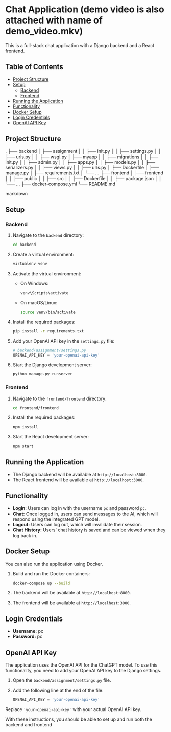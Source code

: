 # Chat Application (demo video is also attached with name of demo_video.mkv)

This is a full-stack chat application with a Django backend and a React frontend.

## Table of Contents

- [Project Structure](#project-structure)
- [Setup](#setup)
  - [Backend](#backend)
  - [Frontend](#frontend)
- [Running the Application](#running-the-application)
- [Functionality](#functionality)
- [Docker Setup](#docker-setup)
- [Login Credentials](#login-credentials)
- [OpenAI API Key](#openai-api-key)

## Project Structure

.
├── backend
│ ├── assignment
│ │ ├── init.py
│ │ ├── settings.py
│ │ ├── urls.py
│ │ ├── wsgi.py
│ ├── myapp
│ │ ├── migrations
│ │ ├── init.py
│ │ ├── admin.py
│ │ ├── apps.py
│ │ ├── models.py
│ │ ├── serializers.py
│ │ ├── views.py
│ │ ├── urls.py
│ ├── Dockerfile
│ ├── manage.py
│ ├── requirements.txt
│ └── ...
├── frontend
│ ├── frontend
│ │ ├── public
│ │ ├── src
│ │ ├── Dockerfile
│ │ ├── package.json
│ │ └── ...
├── docker-compose.yml
└── README.md

markdown


## Setup

### Backend

1. Navigate to the `backend` directory:

    ```bash
    cd backend
    ```

2. Create a virtual environment:

    ```bash
    virtualenv venv
    ```

3. Activate the virtual environment:

    - On Windows:

      ```bash
      venv\Scripts\activate
      ```

    - On macOS/Linux:

      ```bash
      source venv/bin/activate
      ```

4. Install the required packages:

    ```bash
    pip install -r requirements.txt
    ```

5. Add your OpenAI API key in the `settings.py` file:

    ```python
    # backend/assignment/settings.py
    OPENAI_API_KEY = 'your-openai-api-key'
    ```

6. Start the Django development server:

    ```bash
    python manage.py runserver
    ```

### Frontend

1. Navigate to the `frontend/frontend` directory:

    ```bash
    cd frontend/frontend
    ```

2. Install the required packages:

    ```bash
    npm install
    ```

3. Start the React development server:

    ```bash
    npm start
    ```

## Running the Application

- The Django backend will be available at `http://localhost:8000`.
- The React frontend will be available at `http://localhost:3000`.

## Functionality

- **Login:** Users can log in with the username `pc` and password `pc`.
- **Chat:** Once logged in, users can send messages to the AI, which will respond using the integrated GPT model.
- **Logout:** Users can log out, which will invalidate their session.
- **Chat History:** Users' chat history is saved and can be viewed when they log back in.

## Docker Setup

You can also run the application using Docker.

1. Build and run the Docker containers:

    ```bash
    docker-compose up --build
    ```

2. The backend will be available at `http://localhost:8000`.
3. The frontend will be available at `http://localhost:3000`.

## Login Credentials

- **Username:** pc
- **Password:** pc

## OpenAI API Key

The application uses the OpenAI API for the ChatGPT model. To use this functionality, you need to add your OpenAI API key to the Django settings.

1. Open the `backend/assignment/settings.py` file.
2. Add the following line at the end of the file:

    ```python
    OPENAI_API_KEY = 'your-openai-api-key'
    ```

Replace `'your-openai-api-key'` with your actual OpenAI API key.

With these instructions, you should be able to set up and run both the backend and frontend
